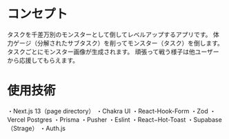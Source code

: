 # コンセプト

タスクを千差万別のモンスターとして倒してレベルアップするアプリです。
体力ゲージ（分解されたサブタスク）を削ってモンスター（タスク）を倒します。
タスクごとにモンスター画像が生成されます。
頑張って戦う様子は他ユーザーから応援してもらえます。

# 使用技術

・Next.js 13（page directory）
・Chakra UI
・React-Hook-Form
・Zod
・Vercel Postgres
・Prisma
・Pusher
・Eslint
・React−Hot-Toast
・Supabase（Strage）
・Auth.js


